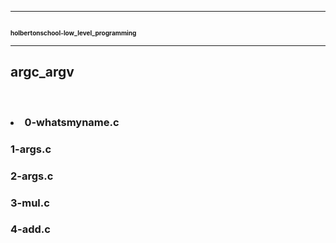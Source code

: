<hr>
<img src="https://thumbs.dreamstime.com/b/personaje-de-dibujos-animados-del-programador-120364819.jpg" alt="">

<h1 style="font-size: x-small;">holbertonschool-low_level_programming</h1>
<hr>
<h2 style="opacity: inherit;">argc_argv</h2>
<br>
<h3><li>0-whatsmyname.c</li></h3>
<h3>1-args.c</h3>
<h3>2-args.c</h3>
<h3>3-mul.c</h3>
<h3>4-add.c</h3>
